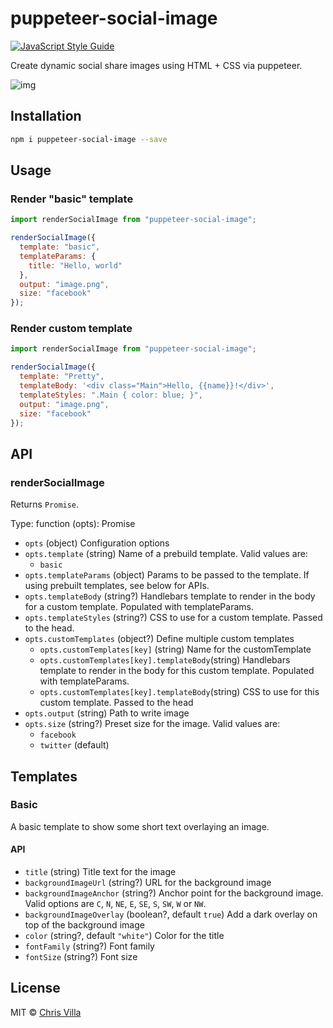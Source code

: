# puppeteer-social-image

[![JavaScript Style Guide](https://img.shields.io/badge/code_style-prettier-brightgreen.svg)](https://prettier.io)

Create dynamic social share images using HTML + CSS via puppeteer.

![img](https://i.ibb.co/YtTbGHB/Artboard1.png)

## Installation

```sh
npm i puppeteer-social-image --save
```

## Usage

### Render "basic" template

```js
import renderSocialImage from "puppeteer-social-image";

renderSocialImage({
  template: "basic",
  templateParams: {
    title: "Hello, world"
  },
  output: "image.png",
  size: "facebook"
});
```

### Render custom template

```js
import renderSocialImage from "puppeteer-social-image";

renderSocialImage({
  template: "Pretty",
  templateBody: '<div class="Main">Hello, {{name}}!</div>',
  templateStyles: ".Main { color: blue; }",
  output: "image.png",
  size: "facebook"
});
```

## API

### renderSocialImage

Returns `Promise`.

Type: function (opts): Promise

- `opts` (object) Configuration options
- `opts.template` (string) Name of a prebuild template. Valid values are:
  - `basic`
- `opts.templateParams` (object) Params to be passed to the template. If using prebuilt templates, see below for APIs.
- `opts.templateBody` (string?) Handlebars template to render in the body for a custom template. Populated with templateParams.
- `opts.templateStyles` (string?) CSS to use for a custom template. Passed to the head.
- `opts.customTemplates` (object?) Define multiple custom templates
  - `opts.customTemplates[key]` (string) Name for the customTemplate
  - `opts.customTemplates[key].templateBody`(string) Handlebars template to render in the body for this custom template. Populated with templateParams.
  - `opts.customTemplates[key].templateBody`(string) CSS to use for this custom template. Passed to the head
- `opts.output` (string) Path to write image
- `opts.size` (string?) Preset size for the image. Valid values are:
  - `facebook`
  - `twitter` (default)

## Templates

### Basic

A basic template to show some short text overlaying an image.

#### API

- `title` (string) Title text for the image
- `backgroundImageUrl` (string?) URL for the background image
- `backgroundImageAnchor` (string?) Anchor point for the background image. Valid options are `C`, `N`, `NE`, `E`, `SE`, `S`, `SW`, `W` or `NW`.
- `backgroundImageOverlay` (boolean?, default `true`) Add a dark overlay on top of the background image
- `color` (string?, default `"white"`) Color for the title
- `fontFamily` (string?) Font family
- `fontSize` (string?) Font size

## License

MIT © [Chris Villa](http://www.chrisvilla.co.uk)
